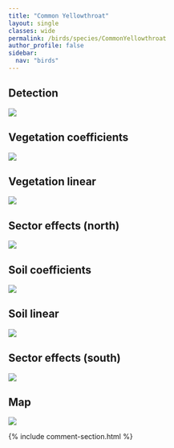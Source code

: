```yaml
---
title: "Common Yellowthroat"
layout: single
classes: wide
permalink: /birds/species/CommonYellowthroat
author_profile: false
sidebar:
  nav: "birds"
---
```


<h2>Detection</h2>

<a href="https://beallen.github.io/DevelopmentWebsite/assets/images/birds/CommonYellowthroat/det.jpg">
<img src="https://beallen.github.io/DevelopmentWebsite/assets/images/birds/CommonYellowthroat/det.jpg">
</a>

<h2>Vegetation coefficients</h2>

<a href="https://beallen.github.io/DevelopmentWebsite/assets/images/birds/CommonYellowthroat/veghf.jpg">
<img src="https://beallen.github.io/DevelopmentWebsite/assets/images/birds/CommonYellowthroat/veghf.jpg">
</a>

<h2>Vegetation linear</h2>

<a href="https://beallen.github.io/DevelopmentWebsite/assets/images/birds/CommonYellowthroat/lin-north.jpg">
<img src="https://beallen.github.io/DevelopmentWebsite/assets/images/birds/CommonYellowthroat/lin-north.jpg">
</a>

<h2>Sector effects (north)</h2>

<a href="https://beallen.github.io/DevelopmentWebsite/assets/images/birds/CommonYellowthroat/sector-north.jpg">
<img src="https://beallen.github.io/DevelopmentWebsite/assets/images/birds/CommonYellowthroat/sector-north.jpg">
</a>

<h2>Soil coefficients</h2>

<a href="https://beallen.github.io/DevelopmentWebsite/assets/images/birds/CommonYellowthroat/soilhf.jpg">
<img src="https://beallen.github.io/DevelopmentWebsite/assets/images/birds/CommonYellowthroat/soilhf.jpg">
</a>

<h2>Soil linear</h2>

<a href="https://beallen.github.io/DevelopmentWebsite/assets/images/birds/CommonYellowthroat/lin-south.jpg">
<img src="https://beallen.github.io/DevelopmentWebsite/assets/images/birds/CommonYellowthroat/lin-south.jpg">
</a>

<h2>Sector effects (south)</h2>

<a href="https://beallen.github.io/DevelopmentWebsite/assets/images/birds/CommonYellowthroat/sector-south.jpg">
<img src="https://beallen.github.io/DevelopmentWebsite/assets/images/birds/CommonYellowthroat/sector-south.jpg">
</a>

<h2>Map</h2>

<a href="https://beallen.github.io/DevelopmentWebsite/assets/images/birds/CommonYellowthroat/map.jpg">
<img src="https://beallen.github.io/DevelopmentWebsite/assets/images/birds/CommonYellowthroat/map.jpg">
</a>

{% include comment-section.html %}

